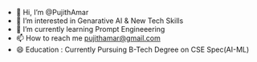 - 👋 Hi, I’m @PujithAmar
- 👀 I’m interested in Genarative AI & New Tech Skills
- 🌱 I’m currently learning Prompt Engineeering
- 📫 How to reach me pujithamar@gmail.com
- 😄 Education : Currently Pursuing B-Tech Degree on CSE Spec(AI-ML)
